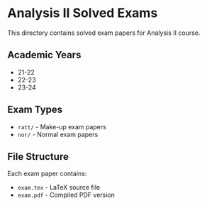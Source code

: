 # Analysis II Solved Exams

This directory contains solved exam papers for Analysis II course.

## Academic Years

- 21-22
- 22-23
- 23-24 

## Exam Types

- `ratt/` - Make-up exam papers
- `nor/` - Normal exam papers

## File Structure

Each exam paper contains:
- `exam.tex` - LaTeX source file
- `exam.pdf` - Compiled PDF version
